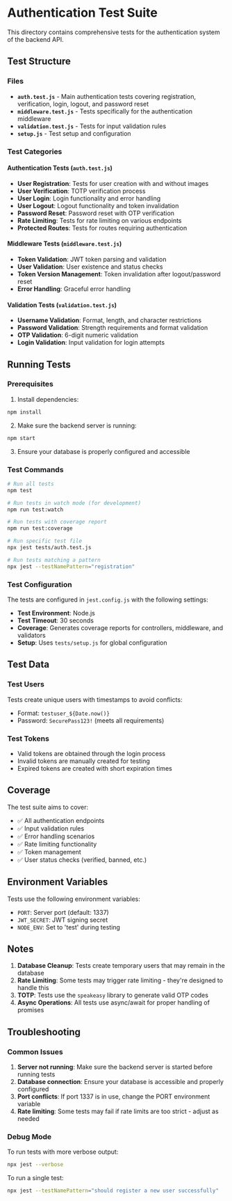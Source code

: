 # Authentication Test Suite

This directory contains comprehensive tests for the authentication system of the backend API.

## Test Structure

### Files

- **`auth.test.js`** - Main authentication tests covering registration, verification, login, logout, and password reset
- **`middleware.test.js`** - Tests specifically for the authentication middleware
- **`validation.test.js`** - Tests for input validation rules
- **`setup.js`** - Test setup and configuration

### Test Categories

#### Authentication Tests (`auth.test.js`)
- **User Registration**: Tests for user creation with and without images
- **User Verification**: TOTP verification process
- **User Login**: Login functionality and error handling
- **User Logout**: Logout functionality and token invalidation
- **Password Reset**: Password reset with OTP verification
- **Rate Limiting**: Tests for rate limiting on various endpoints
- **Protected Routes**: Tests for routes requiring authentication

#### Middleware Tests (`middleware.test.js`)
- **Token Validation**: JWT token parsing and validation
- **User Validation**: User existence and status checks
- **Token Version Management**: Token invalidation after logout/password reset
- **Error Handling**: Graceful error handling

#### Validation Tests (`validation.test.js`)
- **Username Validation**: Format, length, and character restrictions
- **Password Validation**: Strength requirements and format validation
- **OTP Validation**: 6-digit numeric validation
- **Login Validation**: Input validation for login attempts

## Running Tests

### Prerequisites

1. Install dependencies:
```bash
npm install
```

2. Make sure the backend server is running:
```bash
npm start
```

3. Ensure your database is properly configured and accessible

### Test Commands

```bash
# Run all tests
npm test

# Run tests in watch mode (for development)
npm run test:watch

# Run tests with coverage report
npm run test:coverage

# Run specific test file
npx jest tests/auth.test.js

# Run tests matching a pattern
npx jest --testNamePattern="registration"
```

### Test Configuration

The tests are configured in `jest.config.js` with the following settings:

- **Test Environment**: Node.js
- **Test Timeout**: 30 seconds
- **Coverage**: Generates coverage reports for controllers, middleware, and validators
- **Setup**: Uses `tests/setup.js` for global configuration

## Test Data

### Test Users

Tests create unique users with timestamps to avoid conflicts:
- Format: `testuser_${Date.now()}`
- Password: `SecurePass123!` (meets all requirements)

### Test Tokens

- Valid tokens are obtained through the login process
- Invalid tokens are manually created for testing
- Expired tokens are created with short expiration times

## Coverage

The test suite aims to cover:

- ✅ All authentication endpoints
- ✅ Input validation rules
- ✅ Error handling scenarios
- ✅ Rate limiting functionality
- ✅ Token management
- ✅ User status checks (verified, banned, etc.)

## Environment Variables

Tests use the following environment variables:
- `PORT`: Server port (default: 1337)
- `JWT_SECRET`: JWT signing secret
- `NODE_ENV`: Set to 'test' during testing

## Notes

1. **Database Cleanup**: Tests create temporary users that may remain in the database
2. **Rate Limiting**: Some tests may trigger rate limiting - they're designed to handle this
3. **TOTP**: Tests use the `speakeasy` library to generate valid OTP codes
4. **Async Operations**: All tests use async/await for proper handling of promises

## Troubleshooting

### Common Issues

1. **Server not running**: Make sure the backend server is started before running tests
2. **Database connection**: Ensure your database is accessible and properly configured
3. **Port conflicts**: If port 1337 is in use, change the PORT environment variable
4. **Rate limiting**: Some tests may fail if rate limits are too strict - adjust as needed

### Debug Mode

To run tests with more verbose output:
```bash
npx jest --verbose
```

To run a single test:
```bash
npx jest --testNamePattern="should register a new user successfully"
``` 
